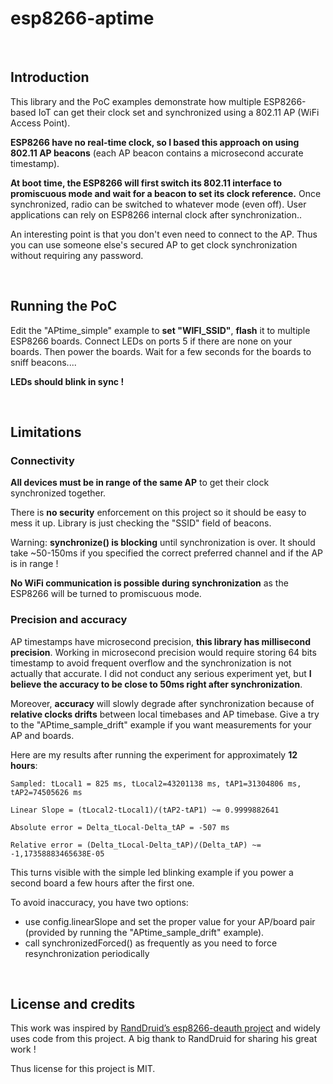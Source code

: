 esp8266-aptime
==============

 

Introduction
------------

This library and the PoC examples demonstrate how multiple ESP8266-based IoT can
get their clock set and synchronized using a 802.11 AP (WiFi Access Point).

**ESP8266 have no real-time clock, so I based this approach on using 802.11 AP
beacons** (each AP beacon contains a microsecond accurate timestamp).

**At boot time, the ESP8266 will first switch its 802.11 interface to
promiscuous mode and wait for a beacon to set its clock reference.** Once
synchronized, radio can be switched to whatever mode (even off). User
applications can rely on ESP8266 internal clock after synchronization..

An interesting point is that you don't even need to connect to the AP. Thus you
can use someone else's secured AP to get clock synchronization without requiring
any password.

 

Running the PoC
---------------

Edit the "APtime\_simple" example to **set "WIFI\_SSID"**, **flash**  it to
multiple ESP8266 boards. Connect LEDs on ports 5 if there are none on your
boards. Then power the boards. Wait for a few seconds for the boards to sniff
beacons....

**LEDs should blink in sync !**

 

Limitations
-----------

### Connectivity

**All devices must be in range of the same AP** to get their clock synchronized
together.

There is **no security** enforcement on this project so it should be easy to
mess it up. Library is just checking the "SSID" field of beacons.

Warning: **synchronize() is blocking** until synchronization is over. It should
take \~50-150ms if you specified the correct preferred channel and if the AP is
in range !

**No WiFi communication is possible during synchronization** as the ESP8266 will
be turned to promiscuous mode.

### Precision and accuracy

AP timestamps have microsecond precision, **this library has millisecond
precision**. Working in microsecond precision would require storing 64 bits
timestamp to avoid frequent overflow and the synchronization is not actually
that accurate. I did not conduct any serious experiment yet, but **I believe the
accuracy to be close to 50ms right after synchronization**.

Moreover, **accuracy** will slowly degrade after synchronization because of
**relative clocks drifts** between local timebases and AP timebase. Give a try to
the "APtime\_sample\_drift" example if you want measurements for your AP and
boards.

Here are my results after running the experiment for approximately **12 hours**:

```
Sampled: tLocal1 = 825 ms, tLocal2=43201138 ms, tAP1=31304806 ms, tAP2=74505626 ms

Linear Slope = (tLocal2-tLocal1)/(tAP2-tAP1) ~= 0.9999882641

Absolute error = Delta_tLocal-Delta_tAP = -507 ms

Relative error = (Delta_tLocal-Delta_tAP)/(Delta_tAP) ~= -1,17358883465638E-05
```

This turns visible with the simple led blinking example if you power a second
board a few hours after the first one.

To avoid inaccuracy, you have two options:
* use config.linearSlope and set the proper value for your AP/board pair (provided by running the "APtime\_sample\_drift" example).
* call synchronizedForced() as frequently as you need to force resynchronization periodically

 

License and credits
-------------------

This work was inspired by [RandDruid’s esp8266-deauth
project](https://github.com/RandDruid/esp8266-deauth) and widely uses code from
this project. A big thank to RandDruid for sharing his great work !

Thus license for this project is MIT.
